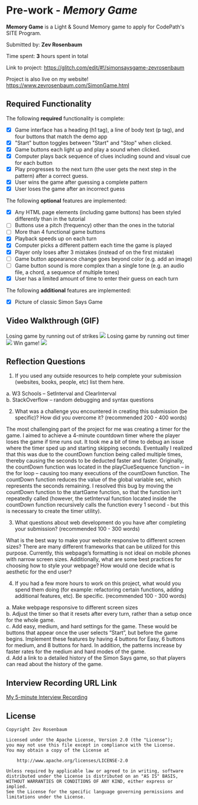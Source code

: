 # Pre-work - *Memory Game*

**Memory Game** is a Light & Sound Memory game to apply for CodePath's SITE Program. 

Submitted by: **Zev Rosenbaum**

Time spent: **3** hours spent in total

Link to project: https://glitch.com/edit/#!/simonsaysgame-zevrosenbaum

Project is also live on my website! https://www.zevrosenbaum.com/SimonGame.html

## Required Functionality

The following **required** functionality is complete:

* [x] Game interface has a heading (h1 tag), a line of body text (p tag), and four buttons that match the demo app
* [x] "Start" button toggles between "Start" and "Stop" when clicked. 
* [x] Game buttons each light up and play a sound when clicked. 
* [x] Computer plays back sequence of clues including sound and visual cue for each button
* [x] Play progresses to the next turn (the user gets the next step in the pattern) after a correct guess. 
* [x] User wins the game after guessing a complete pattern
* [x] User loses the game after an incorrect guess

The following **optional** features are implemented:

* [x] Any HTML page elements (including game buttons) has been styled differently than in the tutorial
* [ ] Buttons use a pitch (frequency) other than the ones in the tutorial
* [ ] More than 4 functional game buttons
* [x] Playback speeds up on each turn
* [x] Computer picks a different pattern each time the game is played
* [x] Player only loses after 3 mistakes (instead of on the first mistake)
* [ ] Game button appearance change goes beyond color (e.g. add an image)
* [ ] Game button sound is more complex than a single tone (e.g. an audio file, a chord, a sequence of multiple tones)
* [x] User has a limited amount of time to enter their guess on each turn

The following **additional** features are implemented:

- [x] Picture of classic Simon Says Game

## Video Walkthrough (GIF)

Losing game by running out of strikes
![](http://g.recordit.co/oU5AmTk8OQ.gif)
Losing game by running out timer
![](http://g.recordit.co/g8oIG3l4wA.gif)
Win game!
![](http://g.recordit.co/S5rkS7jApS.gif)

## Reflection Questions
1. If you used any outside resources to help complete your submission (websites, books, people, etc) list them here. 

a. W3 Schools – SetInterval and ClearInterval  
b. StackOverflow – random debugging and syntax questions

2. What was a challenge you encountered in creating this submission (be specific)? How did you overcome it? (recommended 200 - 400 words) 

The most challenging part of the project for me was creating a timer for the game. I aimed to achieve a 4-minute countdown timer where the player loses the game if time runs out. It took me a bit of time to debug an issue where the timer sped up and starting skipping seconds. Eventually I realized that this was due to the countDown function being called multiple times, thereby causing the seconds to be deducted faster and faster. Originally, the countDown function was located in the playClueSequence function – in the for loop – causing too many executions of the countDown function. The countDown function reduces the value of the global variable sec, which represents the seconds remaining. I resolved this bug by moving the countDown function to the startGame function, so that the function isn’t repeatedly called (however, the setInterval function located inside the countDown function recursively calls the function every 1 second - but this is necessary to create the timer utility).

3. What questions about web development do you have after completing your submission? (recommended 100 - 300 words) 

What is the best way to make your website responsive to different screen sizes? There are many different frameworks that can be utilized for this purpose. Currently, this webpage’s formatting is not ideal on mobile phones with narrow screen sizes. Additionally, what are some best practices for choosing how to style your webpage? How would one decide what is aesthetic for the end user?

4. If you had a few more hours to work on this project, what would you spend them doing (for example: refactoring certain functions, adding additional features, etc). Be specific. (recommended 100 - 300 words) 

a. Make webpage responsive to different screen sizes    
b. Adjust the timer so that it resets after every turn, rather than a setup once for the whole game.   
c. Add easy, medium, and hard settings for the game. These would be buttons that appear once the user selects “Start”, but before the game begins. Implement these features by having 4 buttons for Easy, 6 buttons for medium, and 8 buttons for hard. In addition, the patterns increase by faster rates for the medium and hard modes of the game.   
d. Add a link to a detailed history of the Simon Says game, so that players can read about the history of the game.




## Interview Recording URL Link

[My 5-minute Interview Recording](your-link-here)


## License

    Copyright Zev Rosenbaum

    Licensed under the Apache License, Version 2.0 (the "License");
    you may not use this file except in compliance with the License.
    You may obtain a copy of the License at

        http://www.apache.org/licenses/LICENSE-2.0

    Unless required by applicable law or agreed to in writing, software
    distributed under the License is distributed on an "AS IS" BASIS,
    WITHOUT WARRANTIES OR CONDITIONS OF ANY KIND, either express or implied.
    See the License for the specific language governing permissions and
    limitations under the License.